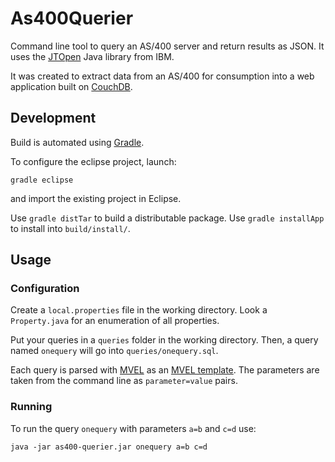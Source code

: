 # As400Querier

Command line tool to query an AS/400 server and return results as JSON.
It uses the [JTOpen][jt400] Java library from IBM.

It was created to extract data from an AS/400 for consumption into a web application built on [CouchDB][couchdb].

## Development

Build is automated using [Gradle][gradle].

To configure the eclipse project, launch:

    gradle eclipse

and import the existing project in Eclipse.

Use `gradle distTar` to build a distributable package. Use `gradle installApp` to install into `build/install/`.

## Usage

### Configuration

Create a `local.properties` file in the working directory. Look a `Property.java` for an enumeration of all properties.

Put your queries in a `queries` folder in the working directory. Then, a query named `onequery` will go into `queries/onequery.sql`.

Each query is parsed with [MVEL][mvel] as an [MVEL template][mvelt]. The parameters are taken from the command line as `parameter=value` pairs.

### Running

To run the query `onequery` with parameters `a=b` and `c=d` use:

    java -jar as400-querier.jar onequery a=b c=d

[jt400]: http://jt400.sourceforge.net/
[couchdb]: http://couchdb.apache.org/
[mvel]: http://mvel.codehaus.org/
[mvelt]: http://mvel.codehaus.org/MVEL+2.0+Templating+Guide
[gradle]: http://www.gradle.org/
